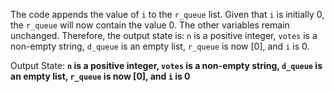 The code appends the value of `i` to the `r_queue` list. Given that `i` is initially 0, the `r_queue` will now contain the value 0. The other variables remain unchanged. Therefore, the output state is: `n` is a positive integer, `votes` is a non-empty string, `d_queue` is an empty list, `r_queue` is now [0], and `i` is 0.

Output State: **`n` is a positive integer, `votes` is a non-empty string, `d_queue` is an empty list, `r_queue` is now [0], and `i` is 0**